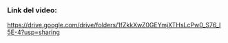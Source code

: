 ### Link del video:
https://drive.google.com/drive/folders/1fZkkXwZ0GEYmjXTHsLcPw0_S76_I5E-4?usp=sharing